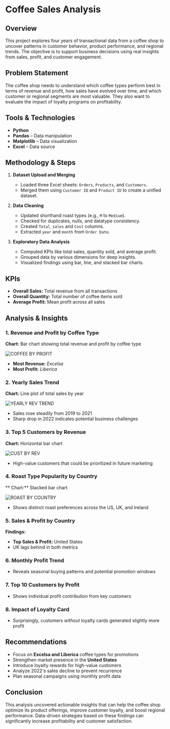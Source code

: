 # Coffee Sales Analysis

## Overview  
This project explores four years of transactional data from a coffee shop to uncover patterns in customer behavior, product performance, and regional trends. The objective is to support business decisions using real insights from sales, profit, and customer engagement.

##  Problem Statement  
The coffee shop needs to understand which coffee types perform best in terms of revenue and profit, how sales have evolved over time, and which customer or regional segments are most valuable. They also want to evaluate the impact of loyalty programs on profitability.

##  Tools & Technologies  
- **Python**  
- **Pandas** – Data manipulation  
- **Matplotlib** – Data visualization  
- **Excel** – Data source

##  Methodology & Steps  

1. **Dataset Upload and Merging**  
   - Loaded three Excel sheets: `Orders`, `Products`, and `Customers`.  
   - Merged them using `Customer ID` and `Product ID` to create a unified dataset.

2. **Data Cleaning**  
   - Updated shorthand roast types (e.g., `M` to `Medium`).  
   - Checked for duplicates, nulls, and datatype consistency.  
   - Created `Total_sales` and `Cost` columns.  
   - Extracted `year` and `month` from `Order Date`.

3. **Exploratory Data Analysis**  
   - Computed KPIs like total sales, quantity sold, and average profit.  
   - Grouped data by various dimensions for deep insights.  
   - Visualized findings using bar, line, and stacked bar charts.

## KPIs  
- **Overall Sales:** Total revenue from all transactions  
- **Overall Quantity:** Total number of coffee items sold  
- **Average Profit:** Mean profit across all sales

##  Analysis & Insights  

### 1. Revenue and Profit by Coffee Type  
**Chart:** Bar chart showing total revenue and profit by coffee type  


![COFFEE BY PROFIT](https://github.com/user-attachments/assets/173c2cff-de62-435e-aaf7-804b31d4f8bd)

- **Most Revenue:** *Excelsa*  
- **Most Profit:** *Liberica*

### 2. Yearly Sales Trend  
**Chart:** Line plot of total sales by year  

![YEARLY REV TREND](https://github.com/user-attachments/assets/4d89e622-ad03-4db2-be60-3cacb0c012e5)

- Sales rose steadily from 2019 to 2021  
- Sharp drop in 2022 indicates potential business challenges

### 3. Top 5 Customers by Revenue  
**Chart:** Horizontal bar chart  

![CUST BY REV](https://github.com/user-attachments/assets/a281220e-4604-414c-bbbb-fd73a0c16dce)

- High-value customers that could be prioritized in future marketing

### 4. Roast Type Popularity by Country  
** Chart:** Stacked bar chart

![ROAST BY COUNTRY](https://github.com/user-attachments/assets/a557aff8-7739-4b3a-b9ee-c2953b2b7890)

- Shows distinct roast preferences across the US, UK, and Ireland

### 5. Sales & Profit by Country  

**Findings:**  
- **Top Sales & Profit:** United States  
- UK lags behind in both metrics

### 6. Monthly Profit Trend   
- Reveals seasonal buying patterns and potential promotion windows

### 7. Top 10 Customers by Profit  
- Shows individual profit contribution from key customers

### 8. Impact of Loyalty Card    
- Surprisingly, customers *without* loyalty cards generated slightly more profit

## Recommendations  

- Focus on **Excelsa and Liberica** coffee types for promotions  
- Strengthen market presence in the **United States**  
- Introduce loyalty rewards for high-value customers  
- Analyze 2022's sales decline to prevent recurrence  
- Plan seasonal campaigns using monthly profit data


## Conclusion  
This analysis uncovered actionable insights that can help the coffee shop optimize its product offerings, improve customer loyalty, and boost regional performance. Data-driven strategies based on these findings can significantly increase profitability and customer satisfaction.


